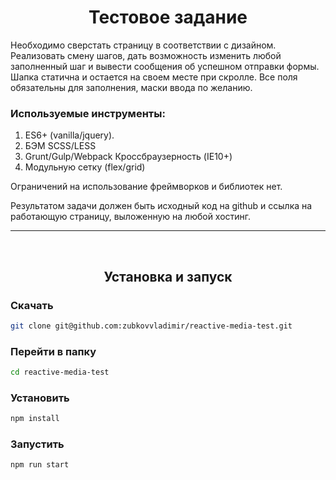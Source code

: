 <h1 align="center">Тестовое задание</h1>

Необходимо сверстать страницу в соответствии с дизайном. Реализовать смену шагов, дать возможность изменить любой заполненный шаг и вывести сообщения об успешном отправки формы. Шапка статична и остается на своем месте при скролле.
Все поля обязательны для заполнения, маски ввода по желанию.

### **Используемые инструменты:**
1. ES6+ (vanilla/jquery).
2. БЭМ
    SCSS/LESS
3. Grunt/Gulp/Webpack
    Кроссбраузерность (IE10+)
4. Модульную сетку (flex/grid)

Ограничений на использование фреймворков и библиотек нет.

Результатом задачи должен быть исходный код на github и ссылка на работающую страницу, выложенную на любой хостинг.

---
<br>
<h2 align="center">Установка и запуск</h2>

### Скачать
```sh
git clone git@github.com:zubkovvladimir/reactive-media-test.git
```

### Перейти в папку
```sh
cd reactive-media-test
```

### Установить
```sh
npm install
```

### Запустить
```sh
npm run start
```
